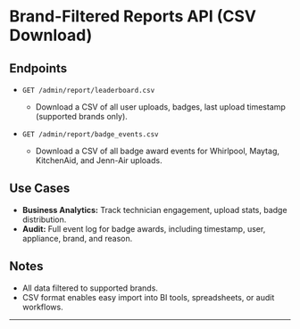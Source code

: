 # Brand-Filtered Reports API (CSV Download)

## Endpoints

- `GET /admin/report/leaderboard.csv`
  - Download a CSV of all user uploads, badges, last upload timestamp (supported brands only).

- `GET /admin/report/badge_events.csv`
  - Download a CSV of all badge award events for Whirlpool, Maytag, KitchenAid, and Jenn-Air uploads.

## Use Cases

- **Business Analytics:** Track technician engagement, upload stats, badge distribution.
- **Audit:** Full event log for badge awards, including timestamp, user, appliance, brand, and reason.

## Notes

- All data filtered to supported brands.
- CSV format enables easy import into BI tools, spreadsheets, or audit workflows.

---